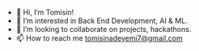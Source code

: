 - 👋 Hi, I’m Tomisin!
- 👀 I’m interested in Back End Development, AI & ML.
- 💞️ I’m looking to collaborate on projects, hackathons.
- 📫 How to reach me tomisinadeyemi7@gmail.com

<!---
ota231/ota231 is a ✨ special ✨ repository because its `README.md` (this file) appears on your GitHub profile.
You can click the Preview link to take a look at your changes.
--->

